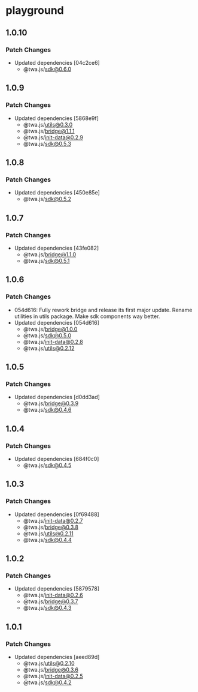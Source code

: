 # playground

## 1.0.10

### Patch Changes

- Updated dependencies [04c2ce6]
  - @twa.js/sdk@0.6.0

## 1.0.9

### Patch Changes

- Updated dependencies [5868e9f]
  - @twa.js/utils@0.3.0
  - @twa.js/bridge@1.1.1
  - @twa.js/init-data@0.2.9
  - @twa.js/sdk@0.5.3

## 1.0.8

### Patch Changes

- Updated dependencies [450e85e]
  - @twa.js/sdk@0.5.2

## 1.0.7

### Patch Changes

- Updated dependencies [43fe082]
  - @twa.js/bridge@1.1.0
  - @twa.js/sdk@0.5.1

## 1.0.6

### Patch Changes

- 054d616: Fully rework bridge and release its first major update. Rename utilities in utils package. Make sdk components way better.
- Updated dependencies [054d616]
  - @twa.js/bridge@1.0.0
  - @twa.js/sdk@0.5.0
  - @twa.js/init-data@0.2.8
  - @twa.js/utils@0.2.12

## 1.0.5

### Patch Changes

- Updated dependencies [d0dd3ad]
  - @twa.js/bridge@0.3.9
  - @twa.js/sdk@0.4.6

## 1.0.4

### Patch Changes

- Updated dependencies [684f0c0]
  - @twa.js/sdk@0.4.5

## 1.0.3

### Patch Changes

- Updated dependencies [0f69488]
  - @twa.js/init-data@0.2.7
  - @twa.js/bridge@0.3.8
  - @twa.js/utils@0.2.11
  - @twa.js/sdk@0.4.4

## 1.0.2

### Patch Changes

- Updated dependencies [5879578]
  - @twa.js/init-data@0.2.6
  - @twa.js/bridge@0.3.7
  - @twa.js/sdk@0.4.3

## 1.0.1

### Patch Changes

- Updated dependencies [aeed89d]
  - @twa.js/utils@0.2.10
  - @twa.js/bridge@0.3.6
  - @twa.js/init-data@0.2.5
  - @twa.js/sdk@0.4.2
